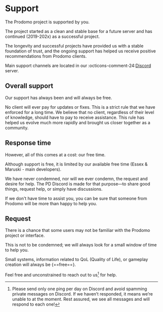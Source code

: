 # Support

The Prodomo project is supported by you.

The project started as a clean and stable base for a future server and has continued (2019-202x) as a successful project.

The longevity and successful projects have provided us with a stable foundation of trust, and the ongoing support has helped us receive positive recommendations from Prodomo clients.

Main support channels are located in our :octicons-comment-24:[Discord][discord] server.

[discord]: https://discord.com/invite/K282CnuUWx

## Overall support

Our support has always been and will always be free.

 No client will ever pay for updates or fixes. This is a strict rule that we have enforced for a long time. We believe that no client, regardless of their level of knowledge, should
 have to pay to receive assistance. This rule has helped us evolve much more rapidly and brought us closer together as a community.

## Response time

However, all of this comes at a cost: our free time.

Although support is free, it is limited by our available free time (Essex & Maruski - main developers).

We have never condemned, nor will we ever condemn, the request and desire for help. The PD Discord is made for that purpose—to share good things, request help, or simply have discussions.

If we don't have time to assist you, you can be sure that someone from Prodomo will be more than happy to help you.

## Request

There is a chance that some users may not be familiar with the Prodomo project or interface.

This is not to be condemned; we will always look for a small window of time to help you.

Small systems, information related to QoL (Quality of Life), or gameplay creation will always be {==free==}.

Feel free and unconstrained to reach out to us[^1] for help.

[^1]:
    Please send only one ping per day on Discord and avoid spamming private messages on Discord. If we haven’t responded, it means we’re unable to at the moment. Rest assured, we see all messages and will respond to each one!
